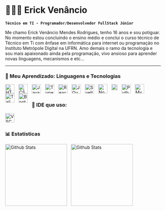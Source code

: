 # 👩🏻‍💻 Erick Venâncio

**`Técnico em TI - Programador/Desenvolvedor FullStack Júnior`**

Me chamo Erick Venâncio Mendes Rodrigues, tenho 16 anos e sou potiguar. No momento estou concluindo o ensino médio e conclui o curso técnico de Técnico em Ti com ênfase em informática para internet ou programação no Instituto Metrópole Digital na UFRN. Amo demais o ramo da tecnologia e sou mais apaixonado ainda pela programação, vivo ansioso para aprender novas linguagens, mecanismos e etc...

---

### 📖 Meu Aprendizado: Linguagens e Tecnologias

<img
    align='left'
    alt='HTML'
    title = 'HTML'
    width = '30px'
    style = 'padding-right: 10px;'
    src="https://cdn.jsdelivr.net/gh/devicons/devicon@latest/icons/html5/html5-original.svg" />

<img
    align='left'
    alt='CSS'
    title = 'CSS'
    width = '30px'
    style = 'padding-right: 10px;'
    src="https://cdn.jsdelivr.net/gh/devicons/devicon@latest/icons/css3/css3-original.svg" />

<img
    align='left'
    alt='JavaScript'
    title = 'JavaScript'
    width = '30px'
    style = 'padding-right: 10px;'
    src="https://cdn.jsdelivr.net/gh/devicons/devicon@latest/icons/javascript/javascript-original.svg" />

<img
    align='left'
    alt='TypeScript'
    title = 'TypeScript'
    width = '30px'
    style = 'padding-right: 10px;'
    src="https://cdn.jsdelivr.net/gh/devicons/devicon@latest/icons/typescript/typescript-original.svg" />

<img
    align='left'
    alt='React'
    title = 'React'
    width = '30px'
    style = 'padding-right: 10px;'
    src="https://cdn.jsdelivr.net/gh/devicons/devicon@latest/icons/react/react-original.svg" />

<img
    align='left'
    alt='JQuery'
    title = 'JQuery'
    width = '30px'
    style = 'padding-right: 10px;'
    src="https://cdn.jsdelivr.net/gh/devicons/devicon@latest/icons/jquery/jquery-original.svg" />

<img
    align='left'
    alt='Svelte'
    title = 'Svelte'
    width = '30px'
    style = 'padding-right: 10px;'
    src="https://cdn.jsdelivr.net/gh/devicons/devicon@latest/icons/svelte/svelte-original.svg" />

<img
    align='left'
    alt='NodeJS'
    title = 'NodeJS'
    width = '30px'
    style = 'padding-right: 10px;'
    src="https://cdn.jsdelivr.net/gh/devicons/devicon@latest/icons/nodejs/nodejs-original.svg" />

<img
    align='left'
    alt='Express'
    title = 'Express'
    width = '20px'
    style = 'padding-right: 10px;'
    src="https://cdn.jsdelivr.net/gh/devicons/devicon@latest/icons/express/express-original.svg" />

<img
    align='left'
    alt='Python'
    title = 'Python'
    width = '30px'
    style = 'padding-right: 10px;'
    src="https://cdn.jsdelivr.net/gh/devicons/devicon@latest/icons/python/python-original.svg" />

<img
    align='left'
    alt='MySQL'
    title = 'MySQL'
    width = '30px'
    style = 'padding-right: 10px;'
    src="https://cdn.jsdelivr.net/gh/devicons/devicon@latest/icons/mysql/mysql-original.svg" />

<img
    align='left'
    alt='TailWindCSS'
    title = 'TailWindCSS'
    width = '30px'
    style = 'padding-right: 10px;'
    src="https://cdn.jsdelivr.net/gh/devicons/devicon@latest/icons/tailwindcss/tailwindcss-original.svg" />

<img
    align='left'
    alt='Bootstrap'
    title = 'Bootstrap'
    width = '30px'
    style = 'padding-right: 10px;'
    src="https://cdn.jsdelivr.net/gh/devicons/devicon@latest/icons/bootstrap/bootstrap-original.svg" />


<br>
<br>

### 📝 IDE que uso:

<img
    align='left'
    alt='VSCode'
    title = 'VSCode'
    width = '30px'
    style = 'padding-right: 10px;'
    src="https://cdn.jsdelivr.net/gh/devicons/devicon@latest/icons/vscode/vscode-original.svg" />

<br><br>

### 📊 Estatísticas
<p>
    <img
        align='left'
        alt='Github Stats'
        height='200'
        style='padding-right: 10px;'
        src="https://github-readme-stats.vercel.app/api?username=erickven&show_icons=true&theme=shadow_red&include_all_commits=true&locale=pt-br"
    >
    <img
        align='left'
        alt="Github Stats"
        height="200"
        style="padding-right: 10px;"
        src='https://github-readme-stats.vercel.app/api/top-langs/?username=erickven&theme=shadow_red&layout=compact&custom_title=Tecnologias&langs_count=9'
    >
</p>



